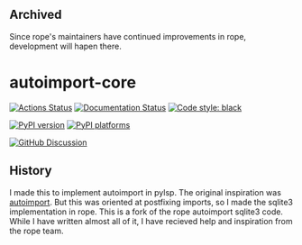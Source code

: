 ## Archived
Since rope's maintainers have continued improvements in rope, development will hapen there.
# autoimport-core

[![Actions Status][actions-badge]][actions-link]
[![Documentation Status][rtd-badge]][rtd-link]
[![Code style: black][black-badge]][black-link]

[![PyPI version][pypi-version]][pypi-link]
[![PyPI platforms][pypi-platforms]][pypi-link]

[![GitHub Discussion][github-discussions-badge]][github-discussions-link]

<!-- prettier-ignore-start -->
[actions-badge]:            https://github.com/bageljrkhanofemus/autoimport-core/workflows/CI/badge.svg
[actions-link]:             https://github.com/bageljrkhanofemus/autoimport-core/actions
[black-badge]:              https://img.shields.io/badge/code%20style-black-000000.svg
[black-link]:               https://github.com/psf/black
[github-discussions-badge]: https://img.shields.io/static/v1?label=Discussions&message=Ask&color=blue&logo=github
[github-discussions-link]:  https://github.com/bageljrkhanofemus/autoimport-core/discussions
[pypi-link]:                https://pypi.org/project/autoimport-core/
[pypi-platforms]:           https://img.shields.io/pypi/pyversions/autoimport-core
[pypi-version]:             https://badge.fury.io/py/autoimport-core.svg
[rtd-badge]:                https://readthedocs.org/projects/autoimport-core/badge/?version=latest
[rtd-link]:                 https://autoimport-core.readthedocs.io/en/latest/?badge=latest
<!-- prettier-ignore-end -->

## History

I made this to implement autoimport in pylsp. The original inspiration was
[autoimport](https://github.com/lyz-code/autoimport). But this was oriented at
postfixing imports, so I made the sqlite3 implementation in rope. This is a fork
of the rope autoimport sqlite3 code. While I have written almost all of it, I
have recieved help and inspiration from the rope team.
